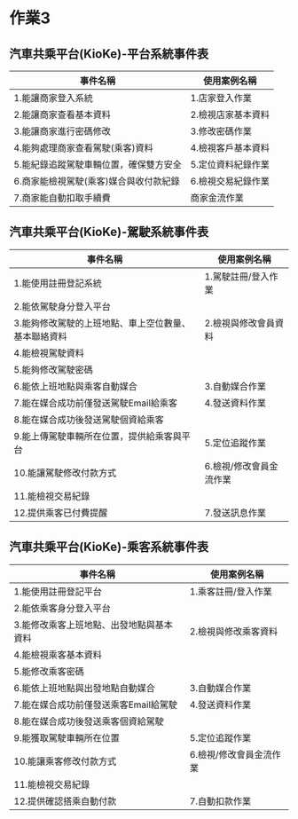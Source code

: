 # 作業3

## 汽車共乘平台(KioKe)-平台系統事件表

| 事件名稱 | 使用案例名稱 |
| -- | -- |
| 1.能讓商家登入系統 | 1.店家登入作業 |
| 2.能讓商家查看基本資料 | 2.檢視店家基本資料 |
| 3.能讓商家進行密碼修改 | 3.修改密碼作業 |
| 4.能夠處理商家查看駕駛(乘客)資料 | 4.檢視客戶基本資料 |
| 5.能紀錄追蹤駕駛車輛位置，確保雙方安全 | 5.定位資料紀錄作業 |
| 6.商家能檢視駕駛(乘客)媒合與收付款紀錄 | 6.檢視交易紀錄作業 |
| 7.商家能自動扣取手續費 | 商家金流作業 |

## 汽車共乘平台(KioKe)-駕駛系統事件表

| 事件名稱 | 使用案例名稱 |
| -- | -- |
| 1.能使用註冊登記系統 | 1.駕駛註冊/登入作業 |
| 2.能依駕駛身分登入平台 |  |
| 3.能夠修改駕駛的上班地點、車上空位數量、基本聯絡資料 | 2.檢視與修改會員資料 |
| 4.能檢視駕駛資料 |  |
| 5.能夠修改駕駛密碼 |  |
| 6.能依上班地點與乘客自動媒合 | 3.自動媒合作業 |
| 7.能在媒合成功前僅發送駕駛Email給乘客 | 4.發送資料作業 |
| 8.能在媒合成功後發送駕駛個資給乘客 |  |
| 9.能上傳駕駛車輛所在位置，提供給乘客與平台 | 5.定位追蹤作業 |
| 10.能讓駕駛修改付款方式 | 6.檢視/修改會員金流作業 |
| 11.能檢視交易紀錄 |  |
| 12.提供乘客已付費提醒 | 7.發送訊息作業 |

## 汽車共乘平台(KioKe)-乘客系統事件表

| 事件名稱 | 使用案例名稱 |
| -- | -- |
| 1.能使用註冊登記平台 | 1.乘客註冊/登入作業 |
| 2.能依乘客身分登入平台 |  |
| 3.能修改乘客上班地點、出發地點與基本資料 | 2.檢視與修改乘客資料 |
| 4.能檢視乘客基本資料 |  |
| 5.能修改乘客密碼 |  |
| 6.能依上班地點與出發地點自動媒合 | 3.自動媒合作業 |
| 7.能在媒合成功前僅發送乘客Email給駕駛 | 4.發送資料作業 |
| 8.能在媒合成功後發送乘客個資給駕駛 |  |
| 9.能獲取駕駛車輛所在位置 | 5.定位追蹤作業 |
| 10.能讓乘客修改付款方式 | 6.檢視/修改會員金流作業 |
| 11.能檢視交易紀錄 |  |
| 12.提供確認搭乘自動付款 | 7.自動扣款作業 |
